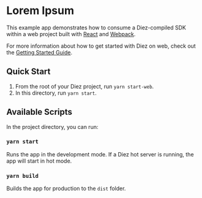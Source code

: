 # Lorem Ipsum

This example app demonstrates how to consume a Diez-compiled SDK within a web project built with [React](https://reactjs.org) and [Webpack](https://webpack.js.org).

For more information about how to get started with Diez on web, check out the [Getting Started Guide](https://beta.diez.org/getting-started/javascript.html).

## Quick Start

1. From the root of your Diez project, run `yarn start-web`.
2. In this directory, run `yarn start`.

## Available Scripts

In the project directory, you can run:

### `yarn start`

Runs the app in the development mode. If a Diez hot server is running, the app will start in hot mode.

### `yarn build`

Builds the app for production to the `dist` folder.
